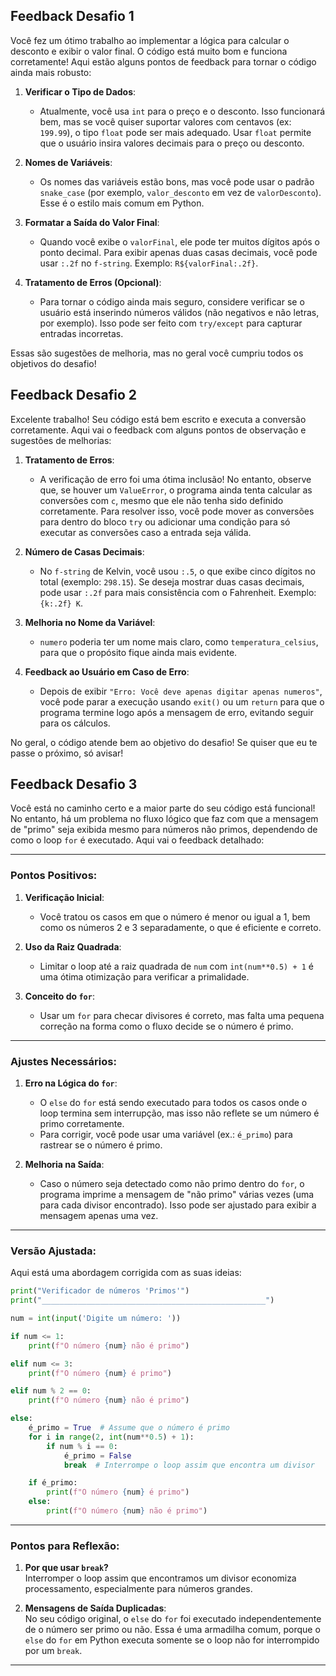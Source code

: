 ## Feedback Desafio 1
Você fez um ótimo trabalho ao implementar a lógica para calcular o desconto e exibir o valor final. O código está muito bom e funciona corretamente! Aqui estão alguns pontos de feedback para tornar o código ainda mais robusto:

1. **Verificar o Tipo de Dados**:
   - Atualmente, você usa `int` para o preço e o desconto. Isso funcionará bem, mas se você quiser suportar valores com centavos (ex: `199.99`), o tipo `float` pode ser mais adequado. Usar `float` permite que o usuário insira valores decimais para o preço ou desconto.

2. **Nomes de Variáveis**:
   - Os nomes das variáveis estão bons, mas você pode usar o padrão `snake_case` (por exemplo, `valor_desconto` em vez de `valorDesconto`). Esse é o estilo mais comum em Python.

3. **Formatar a Saída do Valor Final**:
   - Quando você exibe o `valorFinal`, ele pode ter muitos dígitos após o ponto decimal. Para exibir apenas duas casas decimais, você pode usar `:.2f` no `f-string`. Exemplo: `R${valorFinal:.2f}`.

4. **Tratamento de Erros (Opcional)**:
   - Para tornar o código ainda mais seguro, considere verificar se o usuário está inserindo números válidos (não negativos e não letras, por exemplo). Isso pode ser feito com `try/except` para capturar entradas incorretas.

Essas são sugestões de melhoria, mas no geral você cumpriu todos os objetivos do desafio!

## Feedback Desafio 2
Excelente trabalho! Seu código está bem escrito e executa a conversão corretamente. Aqui vai o feedback com alguns pontos de observação e sugestões de melhorias:

1. **Tratamento de Erros**:
   - A verificação de erro foi uma ótima inclusão! No entanto, observe que, se houver um `ValueError`, o programa ainda tenta calcular as conversões com `c`, mesmo que ele não tenha sido definido corretamente. Para resolver isso, você pode mover as conversões para dentro do bloco `try` ou adicionar uma condição para só executar as conversões caso a entrada seja válida.

2. **Número de Casas Decimais**:
   - No `f-string` de Kelvin, você usou `:.5`, o que exibe cinco dígitos no total (exemplo: `298.15`). Se deseja mostrar duas casas decimais, pode usar `:.2f` para mais consistência com o Fahrenheit. Exemplo: `{k:.2f} K`.

3. **Melhoria no Nome da Variável**:
   - `numero` poderia ter um nome mais claro, como `temperatura_celsius`, para que o propósito fique ainda mais evidente.

4. **Feedback ao Usuário em Caso de Erro**:
   - Depois de exibir `"Erro: Você deve apenas digitar apenas numeros"`, você pode parar a execução usando `exit()` ou um `return` para que o programa termine logo após a mensagem de erro, evitando seguir para os cálculos.

No geral, o código atende bem ao objetivo do desafio! Se quiser que eu te passe o próximo, só avisar!

## Feedback Desafio 3
Você está no caminho certo e a maior parte do seu código está funcional! No entanto, há um problema no fluxo lógico que faz com que a mensagem de "primo" seja exibida mesmo para números não primos, dependendo de como o loop `for` é executado. Aqui vai o feedback detalhado:

---

### Pontos Positivos:
1. **Verificação Inicial**:
   - Você tratou os casos em que o número é menor ou igual a 1, bem como os números 2 e 3 separadamente, o que é eficiente e correto.

2. **Uso da Raiz Quadrada**:
   - Limitar o loop até a raiz quadrada de `num` com `int(num**0.5) + 1` é uma ótima otimização para verificar a primalidade.

3. **Conceito do `for`**:
   - Usar um `for` para checar divisores é correto, mas falta uma pequena correção na forma como o fluxo decide se o número é primo.

---

### Ajustes Necessários:
1. **Erro na Lógica do `for`**:
   - O `else` do `for` está sendo executado para todos os casos onde o loop termina sem interrupção, mas isso não reflete se um número é primo corretamente. 
   - Para corrigir, você pode usar uma variável (ex.: `é_primo`) para rastrear se o número é primo.

2. **Melhoria na Saída**:
   - Caso o número seja detectado como não primo dentro do `for`, o programa imprime a mensagem de "não primo" várias vezes (uma para cada divisor encontrado). Isso pode ser ajustado para exibir a mensagem apenas uma vez.

---

### Versão Ajustada:

Aqui está uma abordagem corrigida com as suas ideias:

```python
print("Verificador de números 'Primos'")
print("__________________________________________________")

num = int(input('Digite um número: '))

if num <= 1:
    print(f"O número {num} não é primo")

elif num <= 3:
    print(f"O número {num} é primo")

elif num % 2 == 0:
    print(f"O número {num} não é primo")

else:
    é_primo = True  # Assume que o número é primo
    for i in range(2, int(num**0.5) + 1):
        if num % i == 0:
            é_primo = False
            break  # Interrompe o loop assim que encontra um divisor

    if é_primo:
        print(f"O número {num} é primo")
    else:
        print(f"O número {num} não é primo")
```

---

### Pontos para Reflexão:
1. **Por que usar `break`?**  
   Interromper o loop assim que encontramos um divisor economiza processamento, especialmente para números grandes.

2. **Mensagens de Saída Duplicadas**:  
   No seu código original, o `else` do `for` foi executado independentemente de o número ser primo ou não. Essa é uma armadilha comum, porque o `else` do `for` em Python executa somente se o loop não for interrompido por um `break`.
---